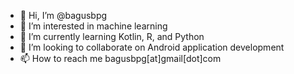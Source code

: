 - 👋 Hi, I’m @bagusbpg
- 👀 I’m interested in machine learning
- 🌱 I’m currently learning Kotlin, R, and Python
- 💞️ I’m looking to collaborate on Android application development
- 📫 How to reach me bagusbpg[at]gmail[dot]com

<!---
bagusbpg/bagusbpg is a ✨ special ✨ repository because its `README.md` (this file) appears on your GitHub profile.
You can click the Preview link to take a look at your changes.
--->
